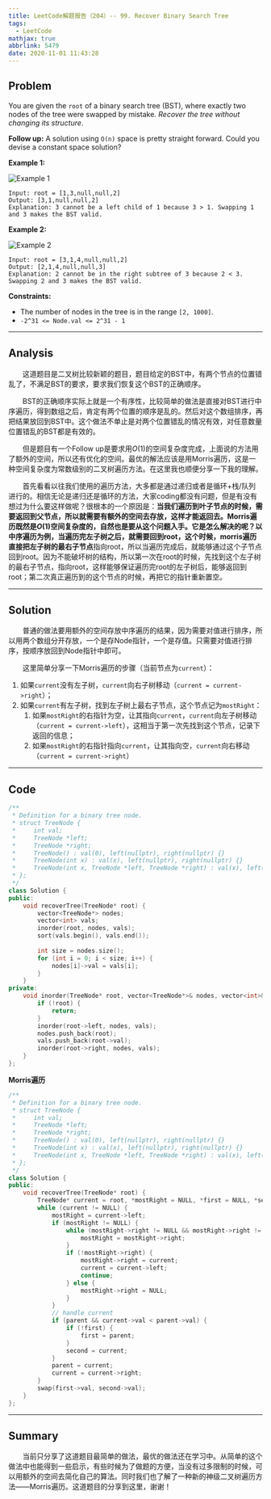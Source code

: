 ```yaml
---
title: LeetCode解题报告（204）-- 99. Recover Binary Search Tree
tags:
  - LeetCode
mathjax: true
abbrlink: 5479
date: 2020-11-01 11:43:28
---
```


## Problem

You are given the `root` of a binary search tree (BST), where exactly two nodes of the tree were swapped by mistake. *Recover the tree without changing its structure*.

**Follow up:** A solution using `O(n)` space is pretty straight forward. Could you devise a constant space solution?

<!-- more -->

**Example 1:**

![Example 1](https://assets.leetcode.com/uploads/2020/10/28/recover1.jpg)

```
Input: root = [1,3,null,null,2]
Output: [3,1,null,null,2]
Explanation: 3 cannot be a left child of 1 because 3 > 1. Swapping 1 and 3 makes the BST valid.
```

**Example 2:**

![Example 2](https://assets.leetcode.com/uploads/2020/10/28/recover2.jpg)

```
Input: root = [3,1,4,null,null,2]
Output: [2,1,4,null,null,3]
Explanation: 2 cannot be in the right subtree of 3 because 2 < 3. Swapping 2 and 3 makes the BST valid.
```

**Constraints:**

- The number of nodes in the tree is in the range `[2, 1000]`.
- `-2^31 <= Node.val <= 2^31 - 1`

------

## Analysis

&emsp;&emsp;这道题目是二叉树比较新颖的题目，题目给定的BST中，有两个节点的位置错乱了，不满足BST的要求，要求我们恢复这个BST的正确顺序。

&emsp;&emsp;BST的正确顺序实际上就是一个有序性，比较简单的做法是直接对BST进行中序遍历，得到数组之后，肯定有两个位置的顺序是乱的。然后对这个数组排序，再把结果放回到BST中。这个做法不单止是对两个位置错乱的情况有效，对任意数量位置错乱的BST都是有效的。

&emsp;&emsp;但是题目有一个Follow up是要求用$O(1)$的空间复杂度完成，上面说的方法用了额外的空间，所以还有优化的空间。最优的解法应该是用Morris遍历，这是一种空间复杂度为常数级别的二叉树遍历方法。在这里我也顺便分享一下我的理解。

&emsp;&emsp;首先看看以往我们使用的遍历方法，大多都是通过递归或者是循环+栈/队列进行的。相信无论是递归还是循环的方法，大家coding都没有问题，但是有没有想过为什么要这样做呢？很根本的一个原因是：**当我们遍历到叶子节点的时候，需要返回到父节点，所以就需要有额外的空间去存放，这样才能返回去。**Morris遍历既然是$O(1)$空间复杂度的，自然也是要从这个问题入手。它是怎么解决的呢？以中序遍历为例，当遍历完左子树之后，就需要回到root，这个时候，morris遍历直接把**左子树的最右子节点**指向root，所以当遍历完成后，就能够通过这个子节点回到root。因为不能破坏树的结构，所以第一次在root的时候，先找到这个左子树的最右子节点，指向root，这样能够保证遍历完root的左子树后，能够返回到root；第二次真正遍历到的这个节点的时候，再把它的指针重新置空。

------

## Solution

&emsp;&emsp;普通的做法要用额外的空间存放中序遍历的结果，因为需要对值进行排序，所以用两个数组分开存放，一个是存Node指针，一个是存值。只需要对值进行排序，按顺序放回到Node指针中即可。

&emsp;&emsp;这里简单分享一下Morris遍历的步骤（当前节点为`current`）：

1. 如果`current`没有左子树，`current`向右子树移动（`current = current->right`）；
2. 如果`current`有左子树，找到左子树上最右子节点，这个节点记为`mostRight`：
   1. 如果`mostRight`的右指针为空，让其指向`current`，`current`向左子树移动（`current = current->left`），这相当于第一次先找到这个节点，记录下返回的信息；
   2. 如果`mostRight`的右指针指向`current`，让其指向空，`current`向右移动（`current = current->right`）

------

## Code

```c++
/**
 * Definition for a binary tree node.
 * struct TreeNode {
 *     int val;
 *     TreeNode *left;
 *     TreeNode *right;
 *     TreeNode() : val(0), left(nullptr), right(nullptr) {}
 *     TreeNode(int x) : val(x), left(nullptr), right(nullptr) {}
 *     TreeNode(int x, TreeNode *left, TreeNode *right) : val(x), left(left), right(right) {}
 * };
 */
class Solution {
public:
    void recoverTree(TreeNode* root) {
        vector<TreeNode*> nodes;
        vector<int> vals;
        inorder(root, nodes, vals);
        sort(vals.begin(), vals.end());
        
        int size = nodes.size();
        for (int i = 0; i < size; i++) {
            nodes[i]->val = vals[i];
        }
    }
private:
    void inorder(TreeNode* root, vector<TreeNode*>& nodes, vector<int>& vals) {
        if (!root) {
            return;
        }
        inorder(root->left, nodes, vals);
        nodes.push_back(root);
        vals.push_back(root->val);
        inorder(root->right, nodes, vals);
    }
};
```

**Morris遍历**

```c++
/**
 * Definition for a binary tree node.
 * struct TreeNode {
 *     int val;
 *     TreeNode *left;
 *     TreeNode *right;
 *     TreeNode() : val(0), left(nullptr), right(nullptr) {}
 *     TreeNode(int x) : val(x), left(nullptr), right(nullptr) {}
 *     TreeNode(int x, TreeNode *left, TreeNode *right) : val(x), left(left), right(right) {}
 * };
 */
class Solution {
public:
    void recoverTree(TreeNode* root) {
        TreeNode* current = root, *mostRight = NULL, *first = NULL, *second = NULL, *parent = NULL;
        while (current != NULL) {
            mostRight = current->left;
            if (mostRight != NULL) {
                while (mostRight->right != NULL && mostRight->right != current) {
                    mostRight = mostRight->right;
                }
                if (!mostRight->right) {
                    mostRight->right = current;
                    current = current->left;
                    continue;
                } else {
                    mostRight->right = NULL;
                }
            }
            // handle current
            if (parent && current->val < parent->val) {
                if (!first) {
                    first = parent;
                }
                second = current;
            }
            parent = current;
            current = current->right;
        }
        swap(first->val, second->val);
    }
};
```

------

## Summary

&emsp;&emsp;当前只分享了这道题目最简单的做法，最优的做法还在学习中。从简单的这个做法中也能得到一些启示，有些时候为了做题的方便，当没有过多限制的时候，可以用额外的空间去简化自己的算法。同时我们也了解了一种新的神级二叉树遍历方法——Morris遍历。这道题目的分享到这里，谢谢！
